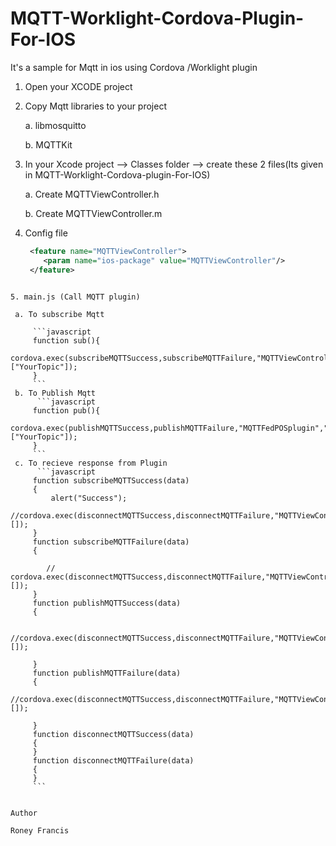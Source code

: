 # MQTT-Worklight-Cordova-Plugin-For-IOS
It's a sample for Mqtt in ios using Cordova /Worklight plugin

1. Open your XCODE project
2. Copy Mqtt libraries to your project

    a. libmosquitto

    b. MQTTKit
    
3. In your Xcode project --> Classes folder --> create these 2 files(Its given in MQTT-Worklight-Cordova-plugin-For-IOS)
   
    a. Create MQTTViewController.h

    b. Create MQTTViewController.m
    
4.  Config file
    ```xml
     <feature name="MQTTViewController">
        <param name="ios-package" value="MQTTViewController"/>
     </feature>
   ```
    
5. main.js (Call MQTT plugin)

    a. To subscribe Mqtt
        
        ```javascript
        function sub(){
            cordova.exec(subscribeMQTTSuccess,subscribeMQTTFailure,"MQTTViewController","subscribe",["YourTopic"]);
        }
        ```
    b. To Publish Mqtt
         ```javascript
        function pub(){
            cordova.exec(publishMQTTSuccess,publishMQTTFailure,"MQTTFedPOSplugin","pubMssgAction",["YourTopic"]);
        }
        ```
    c. To recieve response from Plugin
         ```javascript
        function subscribeMQTTSuccess(data)
        {
            alert("Success");
            //cordova.exec(disconnectMQTTSuccess,disconnectMQTTFailure,"MQTTViewController","disconnect",[]);
        }
        function subscribeMQTTFailure(data)
        {
           
           // cordova.exec(disconnectMQTTSuccess,disconnectMQTTFailure,"MQTTViewController","disconnect",[]);
        }
        function publishMQTTSuccess(data)
        {
           
        	//cordova.exec(disconnectMQTTSuccess,disconnectMQTTFailure,"MQTTViewController","disconnect",[]);
        
        }
        function publishMQTTFailure(data)
        {
        	//cordova.exec(disconnectMQTTSuccess,disconnectMQTTFailure,"MQTTViewController","disconnect",[]);
        
        }
        function disconnectMQTTSuccess(data)
        {
        }
        function disconnectMQTTFailure(data)
        {
        }
        ```

      
Author

Roney Francis

    
